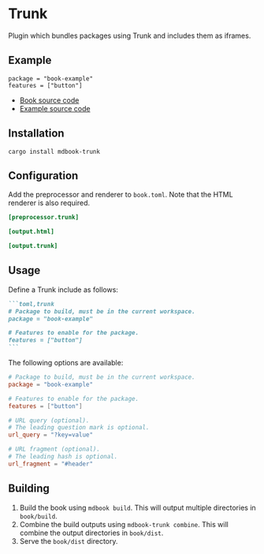 # Trunk

Plugin which bundles packages using Trunk and includes them as iframes.

## Example

```toml,trunk
package = "book-example"
features = ["button"]
```

-   [Book source code](https://github.com/RustForWeb/mdbook-plugins/tree/main/book)
-   [Example source code](https://github.com/RustForWeb/mdbook-plugins/tree/main/book-example)

## Installation

```shell
cargo install mdbook-trunk
```

## Configuration

Add the preprocessor and renderer to `book.toml`. Note that the HTML renderer is also required.

```toml
[preprocessor.trunk]

[output.html]

[output.trunk]
```

## Usage

Define a Trunk include as follows:

````markdown
```toml,trunk
# Package to build, must be in the current workspace.
package = "book-example"

# Features to enable for the package.
features = ["button"]
```
````

The following options are available:

```toml
# Package to build, must be in the current workspace.
package = "book-example"

# Features to enable for the package.
features = ["button"]

# URL query (optional).
# The leading question mark is optional.
url_query = "?key=value"

# URL fragment (optional).
# The leading hash is optional.
url_fragment = "#header"
```

## Building

1. Build the book using `mdbook build`. This will output multiple directories in `book/build`.
2. Combine the build outputs using `mdbook-trunk combine`. This will combine the output directories in `book/dist`.
3. Serve the `book/dist` directory.
